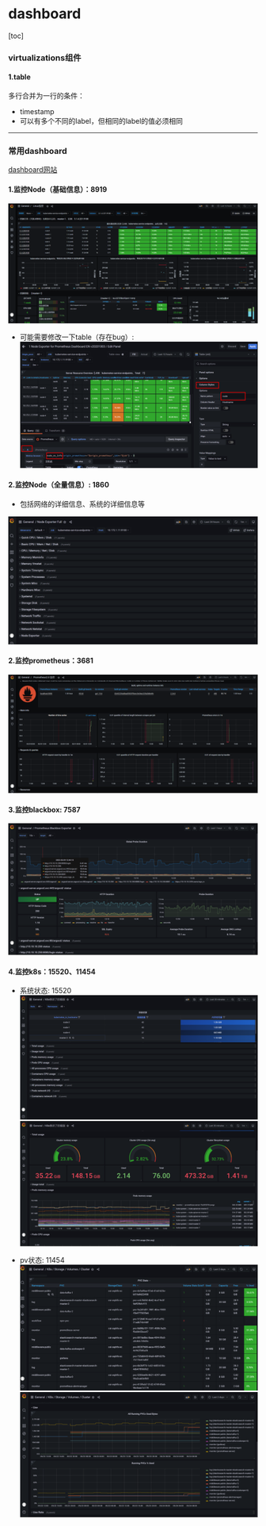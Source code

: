 # dashboard

[toc]

### virtualizations组件

#### 1.table
多行合并为一行的条件：
* timestamp
* 可以有多个不同的label，但相同的label的值必须相同

***

### 常用dashboard

[dashboard网站](https://grafana.com/grafana/dashboards/)

#### 1.监控Node（基础信息）：8919

![](./imgs/dashboard_linux_01.png)

* 可能需要修改一下table（存在bug）:
![](./imgs/bug_01.png)

#### 2.监控Node（全量信息）: 1860
* 包括网络的详细信息、系统的详细信息等

![](./imgs/dashboard_linux_02.png)

#### 2.监控prometheus：3681

![](./imgs/dashboard_prometheus_01.png)

#### 3.监控blackbox: 7587
![](./imgs/dashboard_blackbox.png)

#### 4.监控k8s：15520、11454

* 系统状态: 15520
![](./imgs/dashboard_k8s_01.png)
![](./imgs/dashboard_k8s_02.png)

* pv状态: 11454
![](./imgs/dashboard_k8s_03.png)
![](./imgs/dashboard_k8s_04.png)
